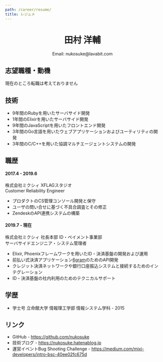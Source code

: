 ```yaml
---
path: /career/resume/
title: レジュメ
---
```


<div align='center'>
    <h1>田村 洋輔</h1>
    <p>Email: nukosuke@lavabit.com</p>
</div>

## 志望職種・動機

現在のところ転職は考えておりません

## 技術

- 9年間のRubyを用いたサーバサイド開発
- 1年間のElixirを用いたサーバサイド開発
- 9年間のJavaScriptを用いたフロントエンド開発
- 3年間のGo言語を用いたウェブアプリケーションおよびユーティリティの開発
- 3年間のC/C++を用いた協調マルチエージェントシステムの開発

## 職歴

#### 2017.4 - 2019.6

株式会社ミクシィ XFLAGスタジオ  
Customer Reliability Engineer

- プロダクトのCS管理コンソール開発と保守
- ユーザの問い合せに基づく不具合調査とその修正
- ZendeskのAPI連携システムの構築

#### 2019.7 - 現在

株式会社ミクシィ 社長本部 ID・ペイメント事業部  
サーバサイドエンジニア・システム管理者

- Elixir, Phoenixフレームワークを用いたID・決済基盤の開発および運用
- 前払い式決済アプリケーション[6gram](https://6gr.am)のためのAPI開発
- クレジット決済ネットワークや銀行口座振込システムと接続するためのインテグレーション
- ID・決済基盤の社内利用のためのテクニカルサポート

## 学歴

- 学士号 立命館大学 情報理工学部 情報システム学科 - 2015

## リンク

- GitHub - https://github.com/nukosuke
- 技術ブログ - https://nukosuke.hatenablog.jp
- 運営イベントBug Shooting Challenge - https://medium.com/mixi-developers/intro-bsc-40ee02fc675d
